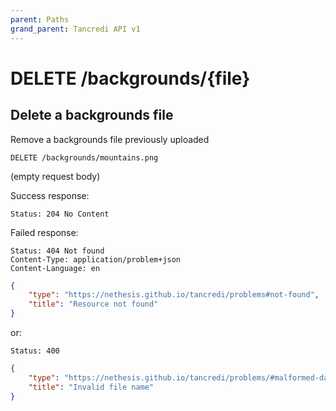 ```yaml
---
parent: Paths
grand_parent: Tancredi API v1
---
```


# DELETE /backgrounds/{file}

## Delete a backgrounds file

Remove a backgrounds file previously uploaded

```text
DELETE /backgrounds/mountains.png
```

(empty request body)

Success response:

    Status: 204 No Content

Failed response:

    Status: 404 Not found
    Content-Type: application/problem+json
    Content-Language: en

```json
{
    "type": "https://nethesis.github.io/tancredi/problems#not-found",
    "title": "Resource not found"
}
```

or:

    Status: 400

```json
{
    "type": "https://nethesis.github.io/tancredi/problems/#malformed-data",
    "title": "Invalid file name"
}
```
